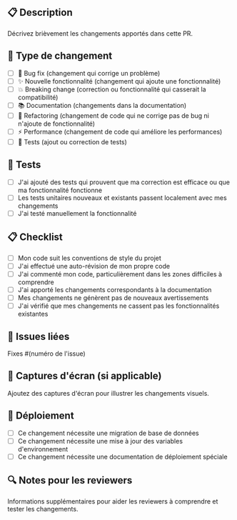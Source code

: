 ## 📋 Description
Décrivez brièvement les changements apportés dans cette PR.

## 🔄 Type de changement
- [ ] 🐛 Bug fix (changement qui corrige un problème)
- [ ] ✨ Nouvelle fonctionnalité (changement qui ajoute une fonctionnalité)
- [ ] 💥 Breaking change (correction ou fonctionnalité qui casserait la compatibilité)
- [ ] 📚 Documentation (changements dans la documentation)
- [ ] 🔧 Refactoring (changement de code qui ne corrige pas de bug ni n'ajoute de fonctionnalité)
- [ ] ⚡ Performance (changement de code qui améliore les performances)
- [ ] 🧪 Tests (ajout ou correction de tests)

## 🧪 Tests
- [ ] J'ai ajouté des tests qui prouvent que ma correction est efficace ou que ma fonctionnalité fonctionne
- [ ] Les tests unitaires nouveaux et existants passent localement avec mes changements
- [ ] J'ai testé manuellement la fonctionnalité

## 📋 Checklist
- [ ] Mon code suit les conventions de style du projet
- [ ] J'ai effectué une auto-révision de mon propre code
- [ ] J'ai commenté mon code, particulièrement dans les zones difficiles à comprendre
- [ ] J'ai apporté les changements correspondants à la documentation
- [ ] Mes changements ne génèrent pas de nouveaux avertissements
- [ ] J'ai vérifié que mes changements ne cassent pas les fonctionnalités existantes

## 🔗 Issues liées
Fixes #(numéro de l'issue)

## 📸 Captures d'écran (si applicable)
Ajoutez des captures d'écran pour illustrer les changements visuels.

## 🚀 Déploiement
- [ ] Ce changement nécessite une migration de base de données
- [ ] Ce changement nécessite une mise à jour des variables d'environnement
- [ ] Ce changement nécessite une documentation de déploiement spéciale

## 🔍 Notes pour les reviewers
Informations supplémentaires pour aider les reviewers à comprendre et tester les changements.
